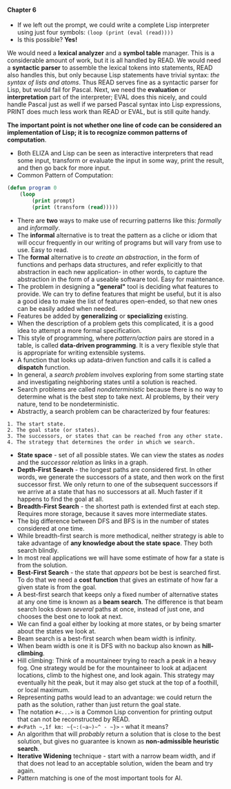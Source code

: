 #### Chapter 6

- If we left out the prompt, we could write a complete Lisp interpreter using just four
symbols: `(loop (print (eval (read))))`
- Is this possible? **Yes!**

We would need a **lexical analyzer** and a **symbol table** manager. This is a
considerable amount of work, but it is all handled by READ.  We would need a **syntactic
parser** to assemble the lexical tokens into statements, READ also handles this, but only
because Lisp statements have trivial syntax: _the syntax of lists and atoms_. Thus READ
serves fine as a syntactic parser for Lisp, but would fail for Pascal. Next, we need the
**evaluation** or **interpretation** part of the interpreter; EVAL does this nicely, and
could handle Pascal just as well if we parsed Pascal syntax into Lisp expressions, PRINT
does much less work than READ or EVAL, but is still quite handy.

**The important point is not whether one line of code can be considered an**
**implementation of Lisp; it is to recognize common patterns of computation**.

- Both ELIZA and Lisp can be seen as interactive interpreters that read some input,
transform or evaluate the input in some way, print the result, and then go back for more
input.
- Common Pattern of Computation:
```cl
(defun program 0
    (loop
        (print prompt)
        (print (transform (read)))))
```
- There are **two** ways to make use of recurring patterns like this: _formally_ and
_informally_.
- The **informal** alternative is to treat the pattern as a cliche or idiom that will
occur frequently in our writing of programs but will vary from use to use. Easy to read.
- The **formal** alternative is to _create an abstraction_, in the form of functions and
perhaps data structures, and refer explicitly to that abstraction in each new application-
in other words, to capture the abstraction in the form of a useable software tool. Easy
for maintenance.
- The problem in designing a **"general"** tool is deciding what features to provide.
We can try to define features that might be useful, but it is also a good idea to make
the list of features open-ended, so that new ones can be easily added when needed.
- Features be added by **generalizing** or **specializing** existing.
- When the description of a problem gets this complicated, it is a good idea to
attempt a more formal specification.
- This style of programming, where _pattern/action_ pairs are stored in a table, is called
**data-driven programming**. It is a very flexible style that is appropriate for writing
extensible systems.
- A function that looks up adata-driven function and calls it is called a **dispatch**
function.
- In general, a _search problem_ involves exploring from some starting state and
investigating neighboring states until a solution is reached.
- Search problems are called _nondeterministic_ because there is no way to determine what
is the best step to take next. AI problems, by their very nature, tend to be
nondeterministic.
- Abstractly, a search problem can be characterized by four features:
```
1. The start state.
2. The goal state (or states).
3. The successors, or states that can be reached from any other state.
4. The strategy that determines the order in which we search.
```
- **State space** - set of all possible states.
We can view the states as _nodes_ and the _successor relation_ as links in a graph.
- **Depth-First Search** - the longest paths are considered first. In other words, we
generate the successors of a state, and then work on the first successor first. We only
return to one of the subsequent successors if we arrive at a state that has no successors
at all. Much faster if it happens to find the goal at all.
- **Breadth-First Search** - the shortest path is extended first at each step. Requires
more storage, because it saves more intermediate states.
- The big difference between DFS and BFS is in the number of states considered at one
time.
- While breadth-first search is more methodical, neither strategy is able to take
advantage of **any knowledge about the state space**. They both search blindly.
- In most real applications we will have some estimate of how far a state is from the
solution.
- **Best-First Search** - the state that _appears_ bot be best is searched first. To do
that  we need a **cost function** that gives an estimate of how far a given state is from
the goal.
- A best-first search that keeps only a fixed number of alternative states at any one time
is known as a **beam search**. The difference is that beam search looks down _several_ paths
at once, instead of just one, and chooses the best one to look at next.
- We can find a goal either by looking at more states, or by being smarter about the
states we look at.
- Beam search is a best-first search when beam width is infinity.
- When beam width is one it is DFS with no backup also known as **hill-climbing**.
- Hill climbing:
Think of a mountaineer trying to reach a peak in a heavy fog. One strategy would be for
the mountaineer to look at adjacent locations, climb to the highest one, and look
again. This strategy may eventually hit the peak, but it may also get stuck at the top of
a foothill, or local maximum.
- Representing paths would lead to an advantage: we could return the path as the solution,
rather than just return the goal state.
- The notation `#<...>` is a Common Lisp convention for printing output that can not be
reconstructed by READ.
- `#<Path ~,1f km: ~{~:(~a~)~^ - ~}>` - what it means?
- An algorithm that will _probably_ return a solution that is close to the best solution,
but gives no guarantee is known as **non-admissible heuristic search**.
- **Iterative Widening** technique - start with a narrow beam width, and if that does
not lead to an acceptable solution, widen the beam and try again.
- Pattern matching is one of the most important tools for AI.
